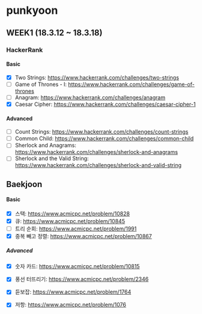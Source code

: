 # punkyoon

## WEEK1 (18.3.12 ~ 18.3.18)

### HackerRank

#### Basic

- [x] Two Strings: https://www.hackerrank.com/challenges/two-strings
- [ ] Game of Thrones - I: https://www.hackerrank.com/challenges/game-of-thrones
- [ ] Anagram: https://www.hackerrank.com/challenges/anagram
- [x] Caesar Cipher: https://www.hackerrank.com/challenges/caesar-cipher-1

#### Advanced

- [ ] Count Strings: https://www.hackerrank.com/challenges/count-strings
- [ ] Common Child: https://www.hackerrank.com/challenges/common-child
- [ ] Sherlock and Anagrams: https://www.hackerrank.com/challenges/sherlock-and-anagrams
- [ ] Sherlock and the Valid String: https://www.hackerrank.com/challenges/sherlock-and-valid-string

## Baekjoon

#### Basic
- [x] 스택: https://www.acmicpc.net/problem/10828
- [x] 큐: https://www.acmicpc.net/problem/10845
- [ ] 트리 순회: https://www.acmicpc.net/problem/1991
- [x] 중복 빼고 정렬: https://www.acmicpc.net/problem/10867

##### Advanced
- [x] 숫자 카드: https://www.acmicpc.net/problem/10815
- [x] 풍선 터뜨리기: https://www.acmicpc.net/problem/2346
- [x] 듣보잡: https://www.acmicpc.net/problem/1764
- [x] 저항: https://www.acmicpc.net/problem/1076

